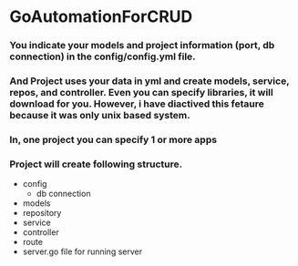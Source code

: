 # GoAutomationForCRUD


### You indicate your models and project information (port, db connection) in the config/config.yml file.
### And Project uses your data in yml and create models, service, repos, and controller. Even you can specify libraries, it will download for you. However, i have diactived this fetaure because it was only unix based system.
### In, one project you can specify 1 or more apps
### Project will create following structure.
  * config
    * db connection
  * models
  * repository
  * service
  * controller
  * route
  * server.go file for running server   
